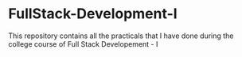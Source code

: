 # FullStack-Development-I
This repository contains all the practicals that I have done during the college course of Full Stack Developement - I

